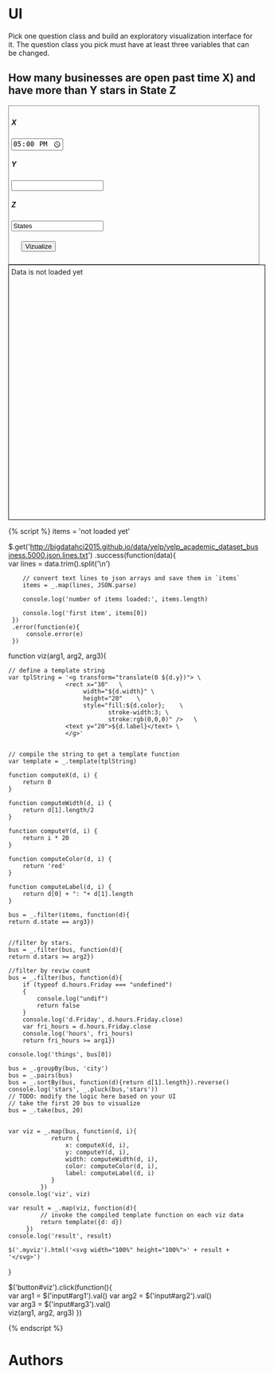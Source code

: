 # UI

Pick one question class and build an exploratory visualization interface for it.
The question class you pick must have at least three variables that can be changed.

## How many businesses are open past time X) and have more than Y stars in State Z
<div style="border:1px grey solid; padding:5px;">
    <div><h5>X</h5>
        <input id="arg1" type="time" value="17:00"/>
    </div>
    <div><h5>Y</h5>
        <input id="arg2" type="number" value="Stars" max = "5"/>
    </div>
    <div><h5>Z</h5>
        <input id="arg3" type="text" value="States"/>
    </div>    
    <div style="margin:20px;">
        <button id="viz">Vizualize</button>
    </div>
</div>

<div class="myviz" style="width:100%; height:500px; border: 1px black solid; padding: 5px;">
Data is not loaded yet
</div>

{% script %}
items = 'not loaded yet'

$.get('http://bigdatahci2015.github.io/data/yelp/yelp_academic_dataset_business.5000.json.lines.txt')
    .success(function(data){        
        var lines = data.trim().split('\n')

        // convert text lines to json arrays and save them in `items`
        items = _.map(lines, JSON.parse)

        console.log('number of items loaded:', items.length)

        console.log('first item', items[0])
     })
     .error(function(e){
         console.error(e)
     })

function viz(arg1, arg2, arg3){    

    // define a template string
    var tplString = '<g transform="translate(0 ${d.y})"> \
                    <rect x="30"   \
                         width="${d.width}" \
                         height="20"    \
                         style="fill:${d.color};    \
                                stroke-width:3; \
                                stroke:rgb(0,0,0)" />   \
                    <text y="20">${d.label}</text> \
                    </g>'

    
    // compile the string to get a template function
    var template = _.template(tplString)

    function computeX(d, i) {
        return 0
    }

    function computeWidth(d, i) {        
        return d[1].length/2
    }

    function computeY(d, i) {
        return i * 20
    }

    function computeColor(d, i) {
        return 'red'
    }

    function computeLabel(d, i) {
        return d[0] + ": "+ d[1].length
    }
   
    bus = _.filter(items, function(d){
    return d.state == arg3})
    
    
    //filter by stars.
    bus = _.filter(bus, function(d){
    return d.stars >= arg2})
    
    //filter by reviw count
    bus = _.filter(bus, function(d){    
        if (typeof d.hours.Friday === "undefined")
        {
            console.log("undif")
            return false
        }
        console.log('d.Friday', d.hours.Friday.close)
        var fri_hours = d.hours.Friday.close
        console.log('hours', fri_hours)
        return fri_hours >= arg1})
    
    console.log('things', bus[0])

    bus = _.groupBy(bus, 'city')
    bus = _.pairs(bus)
    bus = _.sortBy(bus, function(d){return d[1].length}).reverse()
    console.log('stars', _.pluck(bus,'stars'))
    // TODO: modify the logic here based on your UI
    // take the first 20 bus to visualize    
    bus = _.take(bus, 20)
    

    var viz = _.map(bus, function(d, i){                
                return {
                    x: computeX(d, i),
                    y: computeY(d, i),
                    width: computeWidth(d, i),
                    color: computeColor(d, i),
                    label: computeLabel(d, i)
                }
             })
    console.log('viz', viz)

    var result = _.map(viz, function(d){
             // invoke the compiled template function on each viz data
             return template({d: d})
         })
    console.log('result', result)

    $('.myviz').html('<svg width="100%" height="100%">' + result + '</svg>')
}

$('button#viz').click(function(){    
    var arg1 = $('input#arg1').val()
    var arg2 = $('input#arg2').val()    
    var arg3 = $('input#arg3').val()    
    viz(arg1, arg2, arg3)
})  

{% endscript %}

# Authors

